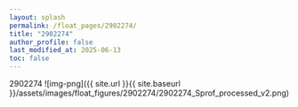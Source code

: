 ```yaml
---
layout: splash
permalink: /float_pages/2902274/
title: "2902274"
author_profile: false
last_modified_at: 2025-06-13
toc: false
---
```

 
2902274
![img-png]({{ site.url }}{{ site.baseurl }}/assets/images/float_figures/2902274/2902274_Sprof_processed_v2.png)